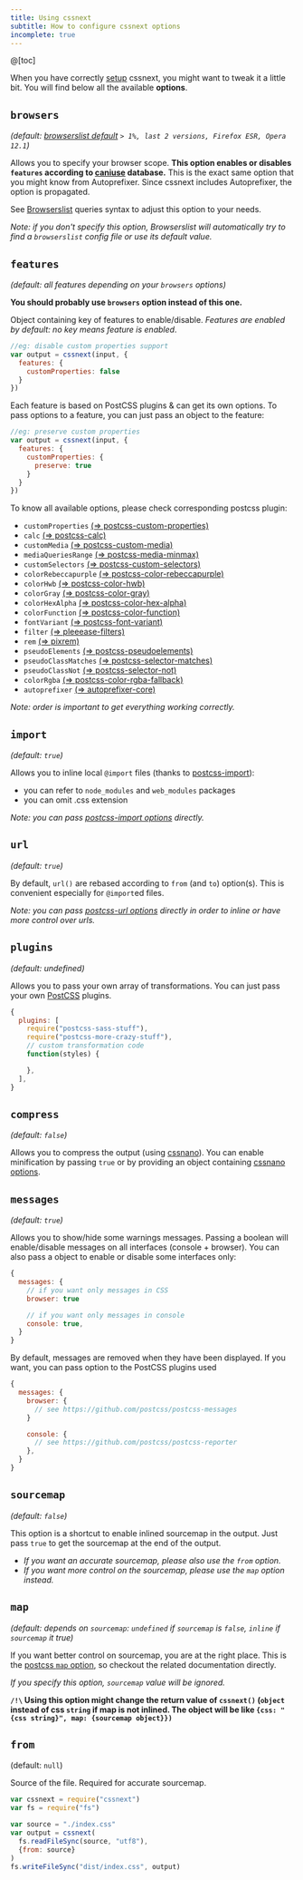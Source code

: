 ```yaml
---
title: Using cssnext
subtitle: How to configure cssnext options
incomplete: true
---
```


@[toc]

When you have correctly [setup](/setup/) cssnext, you might want to tweak it a
little bit. You will find below all the available **options**.

## `browsers`

_(default:
[browserslist default](https://github.com/ai/browserslist#readme)
`> 1%, last 2 versions, Firefox ESR, Opera 12.1`)_

Allows you to specify your browser scope.
**This option enables or disables `features` according to
[caniuse](http://caniuse.com/) database.**
This is the exact same option that you might know from Autoprefixer.
Since cssnext includes Autoprefixer, the option is propagated.

See [Browserslist](https://github.com/ai/browserslist#queries) queries syntax to
adjust this option to your needs.

_Note: if you don't specify this option, Browserslist will automatically try to
find a `browserslist` config file or use its default value._

## `features`

_(default: all features depending on your `browsers` options)_

**You should probably use `browsers` option instead of this one.**

Object containing key of features to enable/disable.
_Features are enabled by default: no key means feature is enabled_.

```js
//eg: disable custom properties support
var output = cssnext(input, {
  features: {
    customProperties: false
  }
})
```

Each feature is based on PostCSS plugins & can get its own options.
To pass options to a feature, you can just pass an object to the feature:

```js
//eg: preserve custom properties
var output = cssnext(input, {
  features: {
    customProperties: {
      preserve: true
    }
  }
})
```

To know all available options, please check corresponding postcss plugin:

- `customProperties`
[(=> postcss-custom-properties)](https://www.npmjs.com/package/postcss-custom-properties)
- `calc`
[(=> postcss-calc)](https://www.npmjs.com/package/postcss-calc)
- `customMedia`
[(=> postcss-custom-media)](https://www.npmjs.com/package/postcss-custom-media)
- `mediaQueriesRange`
[(=> postcss-media-minmax)](https://www.npmjs.com/package/postcss-media-minmax)
- `customSelectors`
[(=> postcss-custom-selectors)](https://www.npmjs.com/package/postcss-custom-selectors)
- `colorRebeccapurple`
[(=> postcss-color-rebeccapurple)](https://www.npmjs.com/package/postcss-color-rebeccapurple)
- `colorHwb`
[(=> postcss-color-hwb)](https://www.npmjs.com/package/postcss-color-hwb)
- `colorGray`
[(=> postcss-color-gray)](https://www.npmjs.com/package/postcss-color-gray)
- `colorHexAlpha`
[(=> postcss-color-hex-alpha)](https://www.npmjs.com/package/postcss-color-hex-alpha)
- `colorFunction`
[(=> postcss-color-function)](https://www.npmjs.com/package/postcss-color-function)
- `fontVariant`
[(=> postcss-font-variant)](https://www.npmjs.com/package/postcss-font-variant)
- `filter`
[(=> pleeease-filters)](https://www.npmjs.com/package/pleeease-filters)
- `rem`
[(=> pixrem)](https://www.npmjs.com/package/pixrem)
- `pseudoElements`
[(=> postcss-pseudoelements)](https://www.npmjs.com/package/postcss-pseudoelements)
- `pseudoClassMatches`
[(=> postcss-selector-matches)](https://www.npmjs.com/package/postcss-selector-matches)
- `pseudoClassNot`
[(=> postcss-selector-not)](https://www.npmjs.com/package/postcss-selector-not)
- `colorRgba`
[(=> postcss-color-rgba-fallback)](https://www.npmjs.com/package/postcss-color-rgba-fallback)
- `autoprefixer`
[(=> autoprefixer-core)](https://www.npmjs.com/package/autoprefixer-core)

_Note: order is important to get everything working correctly._

## `import`

_(default: `true`)_

Allows you to inline local `@import` files
(thanks to [postcss-import](https://github.com/postcss/postcss-import#readme)):

* you can refer to `node_modules` and `web_modules` packages
* you can omit .css extension

_Note: you can pass
[postcss-import options](https://github.com/postcss/postcss-import#readme)
directly._

## `url`

_(default: `true`)_

By default, `url()` are rebased according to `from` (and `to`) option(s).
This is convenient especially for `@import`ed files.

_Note: you can pass
[postcss-url options](https://github.com/postcss/postcss-url#options)
directly in order to inline or have more control over urls._

## `plugins`

_(default: undefined)_

Allows you to pass your own array of transformations. You can just pass your own
[PostCSS](https://github.com/postcss/postcss) plugins.

```js
{
  plugins: [
    require("postcss-sass-stuff"),
    require("postcss-more-crazy-stuff"),
    // custom transformation code
    function(styles) {

    },
  ],
}
```

## `compress`

_(default: `false`)_

Allows you to compress the output
(using [cssnano](https://github.com/ben-eb/cssnano)).
You can enable minification by passing `true` or by providing an object
containing [cssnano options](https://github.com/ben-eb/cssnano#options).

## `messages`

_(default: `true`)_

Allows you to show/hide some warnings messages.
Passing a boolean will enable/disable messages on all interfaces
(console + browser).
You can also pass a object to enable or disable some interfaces only:


```js
{
  messages: {
    // if you want only messages in CSS
    browser: true

    // if you want only messages in console
    console: true,
  }
}
```

By default, messages are removed when they have been displayed.
If you want, you can pass option to the PostCSS plugins used

```js
{
  messages: {
    browser: {
      // see https://github.com/postcss/postcss-messages
    }

    console: {
      // see https://github.com/postcss/postcss-reporter
    },
  }
}
```

## `sourcemap`

_(default: `false`)_

This option is a shortcut to enable inlined sourcemap in the output.
Just pass `true` to get the sourcemap at the end of the output.

- _If you want an accurate sourcemap, please also use the `from` option._
- _If you want more control on the sourcemap, please use the `map` option
instead._

## `map`

_(default: _depends on `sourcemap`: `undefined` if `sourcemap` is `false`,
`inline` if `sourcemap` it true)__

If you want better control on sourcemap, you are at the right place.
This is the
[postcss `map` option](https://github.com/postcss/postcss#source-map),
so checkout the related documentation directly.

_If you specify this option, `sourcemap` value will be ignored._

**`/!\` Using this option might change the return value of `cssnext()` (`object`
instead of css `string` if map is not inlined. The object will be like
`{css: "{css string}", map: {sourcemap object}})`**

## `from`

(default: `null`)

Source of the file. Required for accurate sourcemap.

```js
var cssnext = require("cssnext")
var fs = require("fs")

var source = "./index.css"
var output = cssnext(
  fs.readFileSync(source, "utf8"),
  {from: source}
)
fs.writeFileSync("dist/index.css", output)
```
